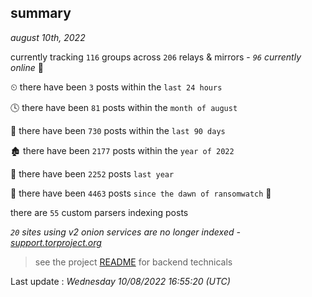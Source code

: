 
## summary
_august 10th, 2022_

currently tracking `116` groups across `206` relays & mirrors - _`96` currently online_ 📡

⏲ there have been `3` posts within the `last 24 hours`

🕓 there have been `81` posts within the `month of august`

📅 there have been `730` posts within the `last 90 days`

🏚 there have been `2177` posts within the `year of 2022`

🚀 there have been `2252` posts `last year`

🦕 there have been `4463` posts `since the dawn of ransomwatch` 🐣

there are `55` custom parsers indexing posts

_`20` sites using v2 onion services are no longer indexed - [support.torproject.org](https://support.torproject.org/onionservices/v2-deprecation/)_

> see the project [README](https://github.com/jmousqueton/ransomwatch#readme) for backend technicals



Last update : _Wednesday 10/08/2022 16:55:20 (UTC)_

